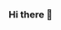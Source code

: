 ### Hi there 👋

<!--
**choir12/choir12** is a ✨ _special_ ✨ repository because its `README.md` (this file) appears on your GitHub profile.

Here are some ideas to get you started:

- 🌱 I’m currently learning Laravel
- 👯 I’m looking to collaborate on open source
- 💬 Ask me about everything
- ⚡ Fun fact: i'm introvert, very very introvert
-->
